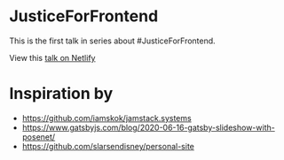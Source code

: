# JusticeForFrontend

This is the first talk in series about #JusticeForFrontend.

View this [talk on Netlify](https://justiceforfrontend.netlify.app/#0)

# Inspiration by

- https://github.com/iamskok/jamstack.systems
- https://www.gatsbyjs.com/blog/2020-06-16-gatsby-slideshow-with-posenet/
- https://github.com/slarsendisney/personal-site

